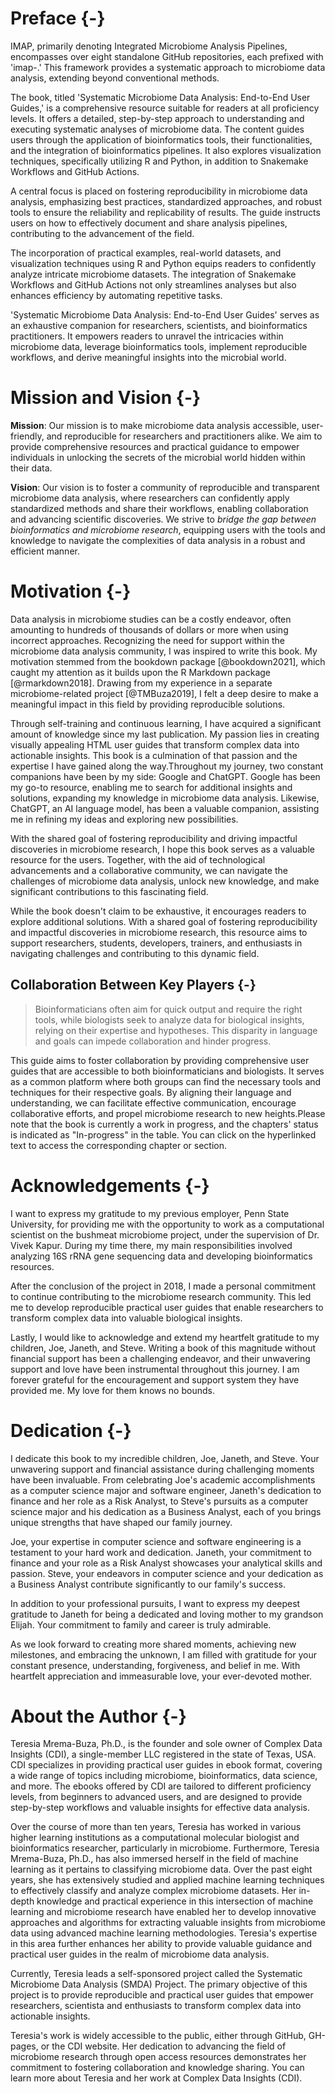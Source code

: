 # Preface {-}

IMAP, primarily denoting Integrated Microbiome Analysis Pipelines, encompasses over eight standalone GitHub repositories, each prefixed with 'imap-.' This framework provides a systematic approach to microbiome data analysis, extending beyond conventional methods.

The book, titled 'Systematic Microbiome Data Analysis: End-to-End User Guides,' is a comprehensive resource suitable for readers at all proficiency levels. It offers a detailed, step-by-step approach to understanding and executing systematic analyses of microbiome data. The content guides users through the application of bioinformatics tools, their functionalities, and the integration of bioinformatics pipelines. It also explores visualization techniques, specifically utilizing R and Python, in addition to Snakemake Workflows and GitHub Actions.

A central focus is placed on fostering reproducibility in microbiome data analysis, emphasizing best practices, standardized approaches, and robust tools to ensure the reliability and replicability of results. The guide instructs users on how to effectively document and share analysis pipelines, contributing to the advancement of the field.

The incorporation of practical examples, real-world datasets, and visualization techniques using R and Python equips readers to confidently analyze intricate microbiome datasets. The integration of Snakemake Workflows and GitHub Actions not only streamlines analyses but also enhances efficiency by automating repetitive tasks.

'Systematic Microbiome Data Analysis: End-to-End User Guides' serves as an exhaustive companion for researchers, scientists, and bioinformatics practitioners. It empowers readers to unravel the intricacies within microbiome data, leverage bioinformatics tools, implement reproducible workflows, and derive meaningful insights into the microbial world.

# Mission and Vision {-}

**Mission**: Our mission is to make microbiome data analysis accessible, user-friendly, and reproducible for researchers and practitioners alike. We aim to provide comprehensive resources and practical guidance to empower individuals in unlocking the secrets of the microbial world hidden within their data.

**Vision**: Our vision is to foster a community of reproducible and transparent microbiome data analysis, where researchers can confidently apply standardized methods and share their workflows, enabling collaboration and advancing scientific discoveries. We strive to *bridge the gap between bioinformatics and microbiome research*, equipping users with the tools and knowledge to navigate the complexities of data analysis in a robust and efficient manner.


# Motivation {-}

Data analysis in microbiome studies can be a costly endeavor, often amounting to hundreds of thousands of dollars or more when using incorrect approaches. Recognizing the need for support within the microbiome data analysis community, I was inspired to write this book. My motivation stemmed from the bookdown package [@bookdown2021], which caught my attention as it builds upon the R Markdown package [@rmarkdown2018]. Drawing from my experience in a separate microbiome-related project [@TMBuza2019], I felt a deep desire to make a meaningful impact in this field by providing reproducible solutions.

Through self-training and continuous learning, I have acquired a significant amount of knowledge since my last publication. My passion lies in creating visually appealing HTML user guides that transform complex data into actionable insights. This book is a culmination of that passion and the expertise I have gained along the way.Throughout my journey, two constant companions have been by my side: Google and ChatGPT. Google has been my go-to resource, enabling me to search for additional insights and solutions, expanding my knowledge in microbiome data analysis. Likewise, ChatGPT, an AI language model, has been a valuable companion, assisting me in refining my ideas and exploring new possibilities.

With the shared goal of fostering reproducibility and driving impactful discoveries in microbiome research, I hope this book serves as a valuable resource for the users. Together, with the aid of technological advancements and a collaborative community, we can navigate the challenges of microbiome data analysis, unlock new knowledge, and make significant contributions to this fascinating field.

While the book doesn't claim to be exhaustive, it encourages readers to explore additional solutions. With a shared goal of fostering reproducibility and impactful discoveries in microbiome research, this resource aims to support researchers, students, developers, trainers, and enthusiasts in navigating challenges and contributing to this dynamic field.

## Collaboration Between Key Players {-}

<div class="infoicon">
<blockquote>
<p>Bioinformaticians often aim for quick output and require the right
tools, while biologists seek to analyze data for biological insights,
relying on their expertise and hypotheses. This disparity in language
and goals can impede collaboration and hinder progress.</p>
</blockquote>
</div>

This guide aims to foster collaboration by providing comprehensive user guides that are accessible to both bioinformaticians and biologists. It serves as a common platform where both groups can find the necessary tools and techniques for their respective goals. By aligning their language and understanding, we can facilitate effective communication, encourage collaborative efforts, and propel microbiome research to new heights.Please note that the book is currently a work in progress, and the chapters' status is indicated as "In-progress" in the table. You can click on the hyperlinked text to access the corresponding chapter or section.


# Acknowledgements {-}

I want to express my gratitude to my previous employer, Penn State University, for providing me with the opportunity to work as a computational scientist on the bushmeat microbiome project, under the supervision of Dr. Vivek Kapur. During my time there, my main responsibilities involved analyzing 16S rRNA gene sequencing data and developing bioinformatics resources.

After the conclusion of the project in 2018, I made a personal commitment to continue contributing to the microbiome research community. This led me to develop reproducible practical user guides that enable researchers to transform complex data into valuable biological insights.

Lastly, I would like to acknowledge and extend my heartfelt gratitude to my children, Joe, Janeth, and Steve. Writing a book of this magnitude without financial support has been a challenging endeavor, and their unwavering support and love have been instrumental throughout this journey. I am forever grateful for the encouragement and support system they have provided me. My love for them knows no bounds.

# Dedication {-}

I dedicate this book to my incredible children, Joe, Janeth, and Steve. Your unwavering support and financial assistance during challenging moments have been invaluable. From celebrating Joe's academic accomplishments as a computer science major and software engineer, Janeth's dedication to finance and her role as a Risk Analyst, to Steve's pursuits as a computer science major and his dedication as a Business Analyst, each of you brings unique strengths that have shaped our family journey.

Joe, your expertise in computer science and software engineering is a testament to your hard work and dedication. Janeth, your commitment to finance and your role as a Risk Analyst showcases your analytical skills and passion. Steve, your endeavors in computer science and your dedication as a Business Analyst contribute significantly to our family's success.

In addition to your professional pursuits, I want to express my deepest gratitude to Janeth for being a dedicated and loving mother to my grandson Elijah. Your commitment to family and career is truly admirable.

As we look forward to creating more shared moments, achieving new milestones, and embracing the unknown, I am filled with gratitude for your constant presence, understanding, forgiveness, and belief in me. With heartfelt appreciation and immeasurable love, your ever-devoted mother.


# About the Author {-}
Teresia Mrema-Buza, Ph.D., is the founder and sole owner of Complex Data Insights (CDI), a single-member LLC registered in the state of Texas, USA. CDI specializes in providing practical user guides in ebook format, covering a wide range of topics including microbiome, bioinformatics, data science, and more. The ebooks offered by CDI are tailored to different proficiency levels, from beginners to advanced users, and are designed to provide step-by-step workflows and valuable insights for effective data analysis.

Over the course of more than ten years, Teresia has worked in various higher learning institutions as a computational molecular biologist and bioinformatics researcher, particularly in microbiome. Furthermore, Teresia Mrema-Buza, Ph.D., has also immersed herself in the field of machine learning as it pertains to classifying microbiome data. Over the past eight years, she has extensively studied and applied machine learning techniques to effectively classify and analyze complex microbiome datasets. Her in-depth knowledge and practical experience in this intersection of machine learning and microbiome research have enabled her to develop innovative approaches and algorithms for extracting valuable insights from microbiome data using advanced machine learning methodologies. Teresia's expertise in this area further enhances her ability to provide valuable guidance and practical user guides in the realm of microbiome data analysis.

Currently, Teresia leads a self-sponsored project called the Systematic Microbiome Data Analysis (SMDA) Project. The primary objective of this project is to provide reproducible and practical user guides that empower researchers, scientista and enthusiasts to transform complex data into actionable insights.

Teresia's work is widely accessible to the public, either through GitHub, GH-pages, or the CDI website. Her dedication to advancing the field of microbiome research through open access resources demonstrates her commitment to fostering collaboration and knowledge sharing. You can learn more about Teresia and her work at Complex Data Insights (CDI). 

